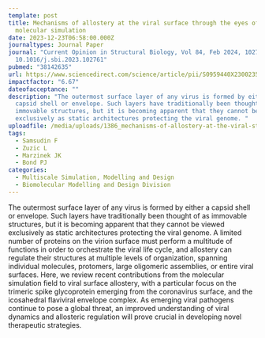 ```yaml
---
template: post
title: Mechanisms of allostery at the viral surface through the eyes of
  molecular simulation
date: 2023-12-23T06:58:00.000Z
journaltypes: Journal Paper
journal: "Current Opinion in Structural Biology, Vol 84, Feb 2024, 102761, doi:
  10.1016/j.sbi.2023.102761"
pubmed: "38142635"
url: https://www.sciencedirect.com/science/article/pii/S0959440X2300235X?via%3Dihub
impactfactor: "6.67"
dateofacceptance: ""
description: "The outermost surface layer of any virus is formed by either a
  capsid shell or envelope. Such layers have traditionally been thought of as
  immovable structures, but it is becoming apparent that they cannot be viewed
  exclusively as static architectures protecting the viral genome. "
uploadfile: /media/uploads/1386_mechanisms-of-allostery-at-the-viral-stage.pdf
tags:
  - Samsudin F
  - Zuzic L
  - Marzinek JK
  - Bond PJ
categories:
  - Multiscale Simulation, Modelling and Design
  - Biomolecular Modelling and Design Division
---
```

The outermost surface layer of any virus is formed by either a capsid shell or envelope. Such layers have traditionally been thought of as immovable structures, but it is becoming apparent that they cannot be viewed exclusively as static architectures protecting the viral genome. A limited number of proteins on the virion surface must perform a multitude of functions in order to orchestrate the viral life cycle, and allostery can regulate their structures at multiple levels of organization, spanning individual molecules, protomers, large oligomeric assemblies, or entire viral surfaces. Here, we review recent contributions from the molecular simulation field to viral surface allostery, with a particular focus on the trimeric spike glycoprotein emerging from the coronavirus surface, and the icosahedral flaviviral envelope complex. As emerging viral pathogens continue to pose a global threat, an improved understanding of viral dynamics and allosteric regulation will prove crucial in developing novel therapeutic strategies.